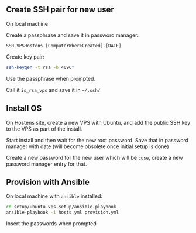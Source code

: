 ## Create SSH pair for new user

On local machine

Create a passphrase and save it in password manager:

`SSH-VPSHostens-[ComputerWhereCreated]-[DATE]`

Create key pair:

```bash
ssh-keygen -t rsa -b 4096"
```

Use the passphrase when prompted.

Call it `is_rsa_vps` and save it in `~/.ssh/`

## Install OS

On Hostens site, create a new VPS with Ubuntu, and add the public SSH key to the VPS as part of the install.

Start install and then wait for the new root password. Save that in password manager with date (will become obsolete once initial setup is done)

Create a new password for the new user which will be `cuse`, create a new password manager entry for that.

## Provision with Ansible

On local machine with `ansible` installed:

```bash
cd setup/ubuntu-vps-setup/ansible-playbook
ansible-playbook -i hosts.yml provision.yml
```

Insert the passwords when prompted
